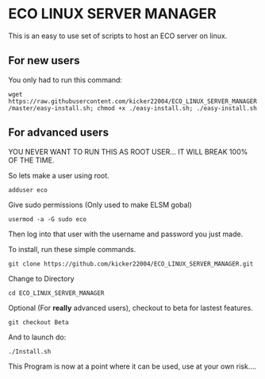 # ECO LINUX SERVER MANAGER
This is an easy to use set of scripts to host an ECO server on linux.
## For new users
You only had to run this command:

`wget https://raw.githubusercontent.com/kicker22004/ECO_LINUX_SERVER_MANAGER/master/easy-install.sh; chmod +x ./easy-install.sh; ./easy-install.sh`

## For advanced users
YOU NEVER WANT TO RUN THIS AS ROOT USER... IT WILL BREAK 100% OF THE TIME.

So lets make a user using root.

`adduser eco`

Give sudo permissions (Only used to make ELSM gobal)

`usermod -a -G sudo eco`

Then log into that user with the username and password you just made.

To install, run these simple commands.

`git clone https://github.com/kicker22004/ECO_LINUX_SERVER_MANAGER.git`

Change to Directory

`cd ECO_LINUX_SERVER_MANAGER`

Optional (For **really** advanced users), checkout to beta for lastest features.

`git checkout Beta`

And to launch do:

`./Install.sh`

This Program is now at a point where it can be used, use at your own risk....
